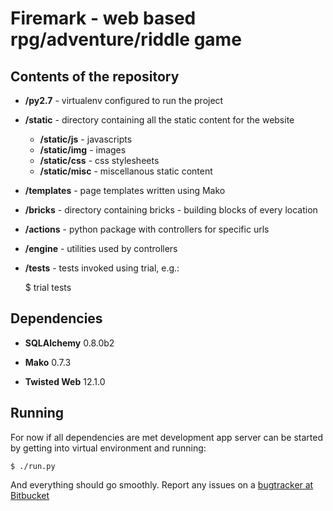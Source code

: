 # Firemark - web based rpg/adventure/riddle game

## Contents of the repository

* **/py2.7** - virtualenv configured to run the project

* **/static** - directory containing all the static content for the website
    * **/static/js** - javascripts
    * **/static/img** - images
    * **/static/css** - css stylesheets
    * **/static/misc** - miscellanous static content

* **/templates** - page templates written using Mako

* **/bricks** - directory containing bricks - building blocks of every location

* **/actions** - python package with controllers for specific urls

* **/engine** - utilities used by controllers

* **/tests** - tests invoked using trial, e.g.:

    $ trial tests

## Dependencies

* **SQLAlchemy** 0.8.0b2

* **Mako** 0.7.3

* **Twisted Web** 12.1.0

## Running

For now if all dependencies are met development app server can be started by
getting into virtual environment and running:

    $ ./run.py

And everything should go smoothly.
Report any issues on a
[bugtracker at Bitbucket](https://bitbucket.org/kosarock/firemark/issues)

